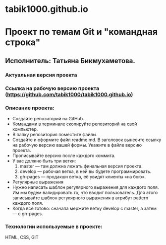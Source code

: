 # tabik1000.github.io

# Проект по темам Git и "командная строка"

## Исполнитель: Татьяна Бикмухаметова.

### Актуальная версия проекта

### Ссылка на рабочую версию проекта (https://github.com/tabik1000/tabik1000.github.io)

### Описание проекта: 
- Создайте репозиторий на GitHub.
- Командами в терминале скопируйте репозиторий на свой компьютер.
- В папку репозитория поместите файлы.
- Создайте и оформите файл readme.md. В заголовок вынесите ссылку на рабочую версию вашей формы. Укажите в файле версию проекта.
- Прописывайте версию после каждого коммита. 
- У вас должно быть три ветки:
    1. master — там должна лежать финальная версия проекта.
    2. develop — рабочая ветка, в ней вы будете программировать.
    3. gh-pages — продакшн ветка, её увидят клиенты «на бою».
- Регулярные выражения
- Нужно написать шаблон регулярного выражения для каждого поля. Им мы будем валидировать то, что вводит пользователь. Для этого записывайте шаблон регулярного выражения в атрибут pattern каждого поля.
- Когда всё готово: cначала мержите ветку develop с master, а затем — с gh-pages.

### Технологии используемые в проекте: 
HTML, CSS, GIT

